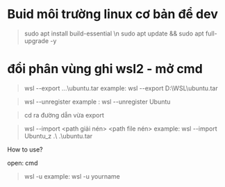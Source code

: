 # Buid môi trường linux cơ bản để dev

>sudo apt install build-essential \n
>sudo apt update && sudo apt full-upgrade -y

# đổi phân vùng ghi wsl2 - mở cmd


>wsl --export <name distro> ...\ubuntu.tar
	example:  wsl --export D:\WSL\ubuntu.tar

>wsl --unregister <name distro>
	example : wsl --unregister Ubuntu

>cd ra đường dẫn vừa export

>wsl --import <new name distro> <path giải nén> <path file nén>
	example: wsl --import Ubuntu_z .\ .\ubuntu.tar

How to use?

open: cmd
> wsl -u <username>
	example: wsl -u yourname
